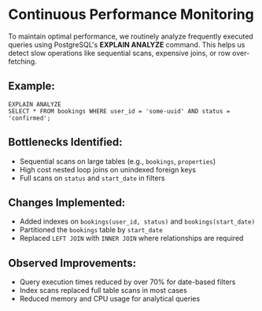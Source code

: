 # Continuous Performance Monitoring

To maintain optimal performance, we routinely analyze frequently executed queries using PostgreSQL's **EXPLAIN ANALYZE** command. This helps us detect slow operations like sequential scans, expensive joins, or row over-fetching.

## Example:

```
EXPLAIN ANALYZE
SELECT * FROM bookings WHERE user_id = 'some-uuid' AND status = 'confirmed';
```

## Bottlenecks Identified:

- Sequential scans on large tables (e.g., `bookings`, `properties`)
- High cost nested loop joins on unindexed foreign keys
- Full scans on `status` and `start_date` in filters

## Changes Implemented:

- Added indexes on `bookings(user_id, status)` and `bookings(start_date)`
- Partitioned the `bookings` table by `start_date`
- Replaced `LEFT JOIN` with `INNER JOIN` where relationships are required

## Observed Improvements:

- Query execution times reduced by over 70% for date-based filters
- Index scans replaced full table scans in most cases
- Reduced memory and CPU usage for analytical queries

